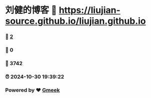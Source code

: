 # 刘健的博客 :link: https://liujian-source.github.io/liujian.github.io 
### :page_facing_up: [2](https://liujian-source.github.io/liujian.github.io/tag.html) 
### :speech_balloon: 0 
### :hibiscus: 3742 
### :alarm_clock: 2024-10-30 19:39:22 
### Powered by :heart: [Gmeek](https://github.com/Meekdai/Gmeek)
